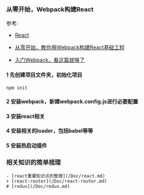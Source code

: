 ### 从零开始，Webpack构建React

参考:

  - [React](https://react.docschina.org/)

  - [从零开始，教你用Webpack构建React基础工程](https://www.jianshu.com/p/4df92c335617/)

  - [入门Webpack，看这篇就够了](https://www.jianshu.com/p/42e11515c10f)

#### 1 先创建项目文件夹，初始化项目

```
npm init
```

#### 2 安装webpack，新建webpack.config.js进行必要配置

#### 3 安装react相关

#### 4 安装相关的loader，包括babel等等

#### 5 安装热启动插件

### 相关知识的简单梳理

    - [react重要知识点的整理](/Doc/react.md)
    + [react-router](/Doc/react-router.md)
    # [redux](/Doc/redux.md)
